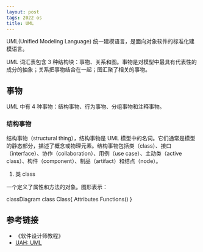 ```yaml
---
layout: post
tags: 2022 os
title: UML
---
```


UML(Unified Modeling Language) 统一建模语言，是面向对象软件的标准化建模语言。

UML 词汇表包含 3 种结构块：事物、关系和图。事物是对模型中最具有代表性的成分的抽象；关系把事物结合在一起；图汇聚了相关的事物。

## 事物

UML 中有 4 种事物：结构事物、行为事物、分组事物和注释事物。

### 结构事物

结构事物（structural thing），结构事物是 UML 模型中的名词。它们通常是模型的静态部分，描述了概念或物理元素。结构事物包括类（class）、接口（interface）、协作（collaboration）、用例（use case）、主动类（active class）、构件（component）、制品（artifact）和结点（node）。

1. 类 class

一个定义了属性和方法的对象。图形表示：

<div class="mermaid">
classDiagram
  class Class{
    Attributes
    Functions()
  }
</div>

## 参考链接

- 《软件设计师教程》
- [UAH: UML](https://www.cs.uah.edu/~rcoleman/Common/SoftwareEng/UML.html)

